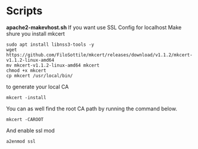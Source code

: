 # Scripts

**apache2-makevhost.sh**
If you want use SSL Config for localhost
Make shure you install mkcert
````
sudo apt install libnss3-tools -y
wget https://github.com/FiloSottile/mkcert/releases/download/v1.1.2/mkcert-v1.1.2-linux-amd64
mv mkcert-v1.1.2-linux-amd64 mkcert
chmod +x mkcert
cp mkcert /usr/local/bin/
````
to generate your local CA
````
mkcert -install
````
You can as well find the root CA path by running the command below.
````
mkcert -CAROOT
````
And enable ssl mod
````
a2enmod ssl
````